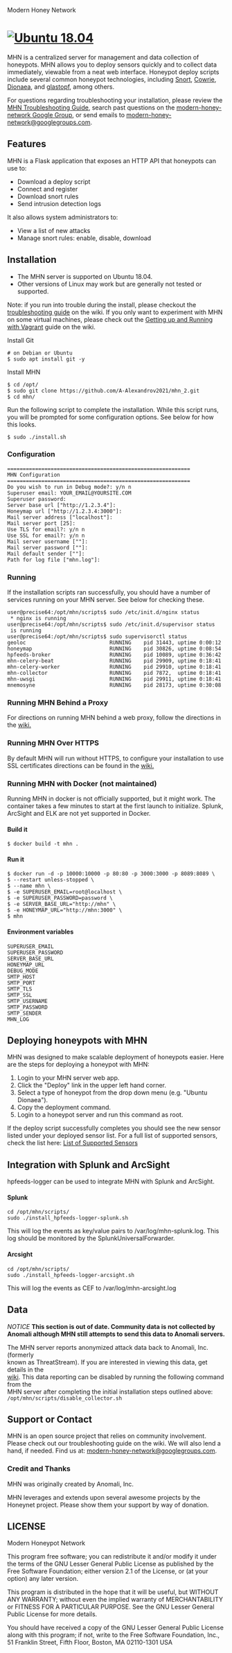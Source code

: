 Modern Honey Network


[![Ubuntu 18.04](https://github.com/pwnlandia/mhn/actions/workflows/ubuntu1804.yml/badge.svg)](https://github.com/pwnlandia/mhn/actions/workflows/ubuntu1804.yml)
====================

MHN is a centralized server for management and data collection of honeypots. MHN
allows you to deploy sensors quickly and to collect data immediately, viewable
from a neat web interface. Honeypot deploy scripts include several common
honeypot technologies, including [Snort](https://snort.org/),
[Cowrie](https://www.cowrie.org/),
[Dionaea](https://dionaea.readthedocs.io/en/latest/), and
[glastopf](https://github.com/mushorg/glastopf), among others.

For questions regarding troubleshooting your installation, please review the
[MHN Troubleshooting
Guide](https://github.com/pwnlandia/mhn/wiki/MHN-Troubleshooting-Guide),
search past questions on the [modern-honey-network Google
Group](https://groups.google.com/forum/#!forum/modern-honey-network), or send
emails to <modern-honey-network@googlegroups.com>.


## Features

MHN is a Flask application that exposes an HTTP API that honeypots can use to:
- Download a deploy script
- Connect and register
- Download snort rules
- Send intrusion detection logs

It also allows system administrators to:
- View a list of new attacks
- Manage snort rules: enable, disable, download


## Installation

- The MHN server is supported on Ubuntu 18.04.  
- Other versions of Linux may work but are generally not tested or supported.

Note: if you run into trouble during the install, please checkout the [troubleshooting guide](https://github.com/Pwnlandia/MHN/wiki/MHN-Troubleshooting-Guide) on the wiki.  If you only want to experiment with MHN on some virtual machines, please check out the [Getting up and Running with Vagrant](https://github.com/Pwnlandia/mhn/wiki/Getting-up-and-running-using-Vagrant) guide on the wiki.

Install Git

    # on Debian or Ubuntu
    $ sudo apt install git -y
    
Install MHN
    
    $ cd /opt/
    $ sudo git clone https://github.com/A-Alexandrov2021/mhn_2.git
    $ cd mhn/

Run the following script to complete the installation.  While this script runs,
you will be prompted for some configuration options.  See below for how this
looks.

    $ sudo ./install.sh


### Configuration
    
    ===========================================================
    MHN Configuration
    ===========================================================
    Do you wish to run in Debug mode?: y/n n
    Superuser email: YOUR_EMAIL@YOURSITE.COM
    Superuser password: 
    Server base url ["http://1.2.3.4"]: 
    Honeymap url ["http://1.2.3.4:3000"]:
    Mail server address ["localhost"]: 
    Mail server port [25]: 
    Use TLS for email?: y/n n
    Use SSL for email?: y/n n
    Mail server username [""]: 
    Mail server password [""]: 
    Mail default sender [""]: 
    Path for log file ["mhn.log"]: 


### Running

If the installation scripts ran successfully, you should have a number of
services running on your MHN server.  See below for checking these.

    user@precise64:/opt/mhn/scripts$ sudo /etc/init.d/nginx status
     * nginx is running
    user@precise64:/opt/mhn/scripts$ sudo /etc/init.d/supervisor status
     is running
    user@precise64:/opt/mhn/scripts$ sudo supervisorctl status
    geoloc                           RUNNING    pid 31443, uptime 0:00:12
    honeymap                         RUNNING    pid 30826, uptime 0:08:54
    hpfeeds-broker                   RUNNING    pid 10089, uptime 0:36:42
    mhn-celery-beat                  RUNNING    pid 29909, uptime 0:18:41
    mhn-celery-worker                RUNNING    pid 29910, uptime 0:18:41
    mhn-collector                    RUNNING    pid 7872,  uptime 0:18:41
    mhn-uwsgi                        RUNNING    pid 29911, uptime 0:18:41
    mnemosyne                        RUNNING    pid 28173, uptime 0:30:08

### Running MHN Behind a Proxy

For directions on running MHN behind a web proxy, follow the directions in the
[wiki.](https://github.com/pwnlandia/mhn/wiki/Running-MHN-Behind-a-Web-Proxy)

### Running MHN Over HTTPS

By default MHN will run without HTTPS, to configure your installation to use SSL
certificates directions can be found in the [wiki.](https://github.com/pwnlandia/mhn/wiki/Running-MHN-Over-HTTPS)

### Running MHN with Docker (not maintained)

Running MHN in docker is not officially supported, but it might work.
The container takes a few minutes to start at the first launch to initialize.
Splunk, ArcSight and ELK are not yet supported in Docker.

#### Build it

	$ docker build -t mhn .

#### Run it

    $ docker run -d -p 10000:10000 -p 80:80 -p 3000:3000 -p 8089:8089 \
    $ --restart unless-stopped \
    $ --name mhn \
    $ -e SUPERUSER_EMAIL=root@localhost \
    $ -e SUPERUSER_PASSWORD=password \
    $ -e SERVER_BASE_URL="http://mhn" \
    $ -e HONEYMAP_URL="http://mhn:3000" \
    $ mhn
	
#### Environment variables

	SUPERUSER_EMAIL
	SUPERUSER_PASSWORD
	SERVER_BASE_URL
	HONEYMAP_URL
	DEBUG_MODE
	SMTP_HOST
	SMTP_PORT
	SMTP_TLS
	SMTP_SSL
	SMTP_USERNAME
	SMTP_PASSWORD
	SMTP_SENDER
	MHN_LOG

## Deploying honeypots with MHN

MHN was designed to make scalable deployment of honeypots easier.  Here are the
steps for deploying a honeypot with MHN:

1. Login to your MHN server web app.
2. Click the "Deploy" link in the upper left hand corner.
3. Select a type of honeypot from the drop down menu (e.g. "Ubuntu Dionaea").
4. Copy the deployment command.
5. Login to a honeypot server and run this command as root.

If the deploy script successfully completes you should see the new sensor listed
under your deployed sensor list. For a full list of supported sensors, check the list here: [List of Supported Sensors](https://github.com/pwnlandia/mhn/wiki/List-of-Supported-Sensors)

## Integration with Splunk and ArcSight

hpfeeds-logger can be used to integrate MHN with Splunk and ArcSight.

#### Splunk


    cd /opt/mhn/scripts/
    sudo ./install_hpfeeds-logger-splunk.sh

This will log the events as key/value pairs to /var/log/mhn-splunk.log.  This
log should be monitored by the SplunkUniversalForwarder.

#### Arcsight


    cd /opt/mhn/scripts/
    sudo ./install_hpfeeds-logger-arcsight.sh

This will log the events as CEF to /var/log/mhn-arcsight.log

## Data	
*NOTICE* **This section is out of date. Community data is not collected by Anomali although MHN still attempts to send this data to Anomali servers.**	

The MHN server reports anonymized attack data back to Anomali, Inc. (formerly	
known as ThreatStream). If you are interested in viewing this data, get details	
in the	
[wiki](https://github.com/Pwnlandia/mhn/wiki/Getting-Access-to-the-MHN-Community-Data).	
This data reporting can be disabled by running the following command from the	
MHN server after completing the initial installation steps outlined above:	
`/opt/mhn/scripts/disable_collector.sh`	


## Support or Contact
MHN is an open source project that relies on community involvement. Please check out our troubleshooting guide on the wiki. We will also lend a
hand, if needed. Find us at: <modern-honey-network@googlegroups.com>.

### Credit and Thanks
MHN was originally created by Anomali, Inc.

MHN leverages and extends upon several awesome projects by the Honeynet project.
Please show them your support by way of donation.

## LICENSE

Modern Honeypot Network

This program free software; you can redistribute it and/or
modify it under the terms of the GNU Lesser General Public
License as published by the Free Software Foundation; either
version 2.1 of the License, or (at your option) any later version.

This program is distributed in the hope that it will be useful,
but WITHOUT ANY WARRANTY; without even the implied warranty of
MERCHANTABILITY or FITNESS FOR A PARTICULAR PURPOSE.  See the GNU
Lesser General Public License for more details.

You should have received a copy of the GNU Lesser General Public
License along with this program; if not, write to the Free Software
Foundation, Inc., 51 Franklin Street, Fifth Floor, Boston, MA  02110-1301  USA
